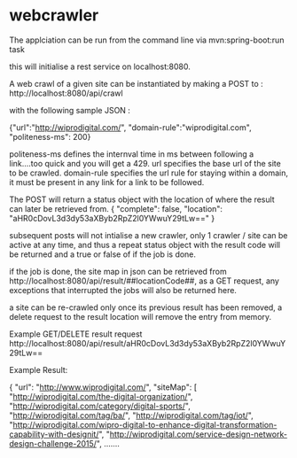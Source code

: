 # webcrawler

The applciation can be run from the command line via mvn:spring-boot:run task

this will initialise a rest service on localhost:8080.

A web crawl of a given site can be instantiated by making a POST to :
http://localhost:8080/api/crawl

with the following sample JSON :

{"url":"http://wiprodigital.com/",
 "domain-rule":"wiprodigital.com",
 "politeness-ms": 200}

politeness-ms defines the internval time in ms between following a link....too quick and you will get a 429.
url specifies the base url of the site to be crawled.
domain-rule specifies the url rule for staying within a domain, it must be present in any link for a link to be followed.

The POST will return a status object with the location of where the result can later be retrieved from.
{
    "complete": false,
    "location": "aHR0cDovL3d3dy53aXByb2RpZ2l0YWwuY29tLw=="
}

subsequent posts will not intialise a new crawler, only 1 crawler / site can be active at any time, and thus a repeat status object with the result code will be returned 
and a true or false of if the job is done.

if the job is done, the site map in json can be retrieved from http://localhost:8080/api/result/##locationCode##, as a GET request, any exceptions that interrupted the jobs will also be returned here.

a site can be re-crawled only once its previous result has been removed, a delete request to the result location will remove the entry from memory.

Example GET/DELETE result request http://localhost:8080/api/result/aHR0cDovL3d3dy53aXByb2RpZ2l0YWwuY29tLw==

Example Result:

{
    "url": "http://www.wiprodigital.com/",
    "siteMap": [
        "http://wiprodigital.com/the-digital-organization/",
        "http://wiprodigital.com/category/digital-sports/",
        "http://wiprodigital.com/tag/ba/",
        "http://wiprodigital.com/tag/iot/",
        "http://wiprodigital.com/wipro-digital-to-enhance-digital-transformation-capability-with-designit/",
        "http://wiprodigital.com/service-design-network-design-challenge-2015/",
        .......

